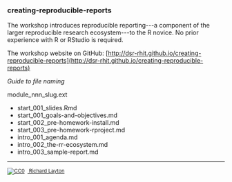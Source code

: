 ### creating-reproducible-reports

The workshop introduces reproducible reporting---a component of the  larger reproducible research ecosystem---to the R novice. No prior experience with R or RStudio is required.

The workshop website on GitHub: [http://dsr-rhit.github.io/creating-reproducible-reports](http://dsr-rhit.github.io/creating-reproducible-reports)


*Guide to file naming* 

module\_nnn\_slug.ext 

- start\_001\_slides.Rmd 
- start\_001\_goals-and-objectives.md 
- start\_002\_pre-homework-install.md 
- start\_003\_pre-homework-rproject.md 
- intro\_001\_agenda.md 
- intro\_002\_the-rr-ecosystem.md 
- intro\_003\_sample-report.md 





--- 
        
<footer><p><small>
<a href="http://creativecommons.org/publicdomain/zero/1.0/">
<img src="http://i.creativecommons.org/p/zero/1.0/88x31.png" alt="CC0"/></a> &nbsp;<a href="https://github.com/graphdr">
Richard Layton</a></small></p></footer>
